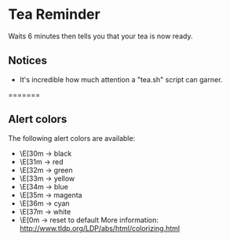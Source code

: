 # Tea Reminder

Waits 6 minutes then tells you that your tea is now ready.

## Notices
* It's incredible how much attention a "tea.sh" script can garner.

=======
## Alert colors
The following alert colors are available:
- \E[30m -> black
- \E[31m -> red
- \E[32m -> green
- \E[33m -> yellow
- \E[34m -> blue
- \E[35m -> magenta
- \E[36m -> cyan
- \E[37m -> white
- \E[0m  -> reset to default
More information: http://www.tldp.org/LDP/abs/html/colorizing.html
